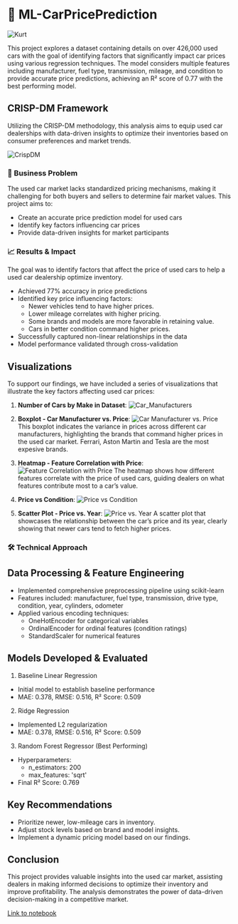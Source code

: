 # 🚗 ML-CarPricePrediction
![Kurt](https://github.com/tildahh/ML-CarPricePrediction/blob/main/images/kurt.jpeg)

This project explores a dataset containing details on over 426,000 used cars with the goal of identifying factors that significantly impact car prices using various regression techniques. The model considers multiple features including manufacturer, fuel type, transmission, mileage, and condition to provide accurate price predictions, achieving an R² score of 0.77 with the best performing model.

## CRISP-DM Framework 
Utilizing the CRISP-DM methodology, this analysis aims to equip used car dealerships with data-driven insights to optimize their inventories based on consumer preferences and market trends.

![CrispDM](https://github.com/tildahh/ML-CarPricePrediction/blob/main/images/crisp.png)

### 🎯 Business Problem
The used car market lacks standardized pricing mechanisms, making it challenging for both buyers and sellers to determine fair market values. This project aims to:

* Create an accurate price prediction model for used cars
* Identify key factors influencing car prices
* Provide data-driven insights for market participants

### 📈 Results & Impact
The goal was to identify factors that affect the price of used cars to help a used car dealership optimize inventory.

* Achieved 77% accuracy in price predictions
* Identified key price influencing factors:
  * Newer vehicles tend to have higher prices.
  * Lower mileage correlates with higher pricing.
  * Some brands and models are more favorable in retaining value.
  * Cars in better condition command higher prices.
* Successfully captured non-linear relationships in the data
* Model performance validated through cross-validation

## Visualizations
To support our findings, we have included a series of visualizations that illustrate the key factors affecting used car prices:
1. **Number of Cars by Make in Dataset**:
![Car_Manufacturers](https://github.com/tildahh/ML-CarPricePrediction/blob/main/images/cars_by_make.png)

2.  **Boxplot - Car Manufacturer vs. Price**:
![Car Manufacturer vs. Price](https://github.com/tildahh/ML-CarPricePrediction/blob/main/images/1.png)
This boxplot indicates the variance in prices across different car manufacturers, highlighting the brands that command higher prices in the used car market. Ferrari, Aston Martin and Tesla are the most expesive brands.

3. **Heatmap - Feature Correlation with Price**:
![Feature Correlation with Price](https://github.com/tildahh/ML-CarPricePrediction/blob/main/images/2.png)
The heatmap shows how different features correlate with the price of used cars, guiding dealers on what features contribute most to a car’s value.

4. **Price vs Condition**:
![Price vs Condition](https://github.com/tildahh/ML-CarPricePrediction/blob/main/images/price_vs_condition.png)

5. **Scatter Plot - Price vs. Year**:
![Price vs. Year](https://github.com/tildahh/ML-CarPricePrediction/blob/main/images/3.png)
A scatter plot that showcases the relationship between the car’s price and its year, clearly showing that newer cars tend to fetch higher prices.

### 🛠️ Technical Approach
## Data Processing & Feature Engineering
- Implemented comprehensive preprocessing pipeline using scikit-learn
- Features included: manufacturer, fuel type, transmission, drive type, condition, year, cylinders, odometer
- Applied various encoding techniques:
  - OneHotEncoder for categorical variables
  - OrdinalEncoder for ordinal features (condition ratings)
  - StandardScaler for numerical features

## Models Developed & Evaluated
1. Baseline Linear Regression
  - Initial model to establish baseline performance
  - MAE: 0.378, RMSE: 0.516, R² Score: 0.509
2. Ridge Regression
  - Implemented L2 regularization
  - MAE: 0.378, RMSE: 0.516, R² Score: 0.509
3. Random Forest Regressor (Best Performing)
  - Hyperparameters:
    - n_estimators: 200
    - max_features: 'sqrt'
- Final R² Score: 0.769

## Key Recommendations
* Prioritize newer, low-mileage cars in inventory.
* Adjust stock levels based on brand and model insights.
* Implement a dynamic pricing model based on our findings.

## Conclusion
This project provides valuable insights into the used car market, assisting dealers in making informed decisions to optimize their inventory and improve profitability. The analysis demonstrates the power of data-driven decision-making in a competitive market.

[Link to notebook](https://github.com/tildahh/ML-CarPricePrediction/blob/main/prompt_II.ipynb)
